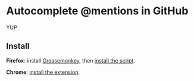 # Autocomplete @mentions in GitHub #

YUP

## Install ##

**Firefox**: install [Greasemonkey](https://addons.mozilla.org/en-US/firefox/addon/greasemonkey/), then [install the script](https://github.com/iangreenleaf/github_autocomplete/raw/master/github_autocomplete.user.js).

**Chrome**: [install the extension](https://github.com/iangreenleaf/github_autocomplete/raw/crx_publish/github_autocomplete.crx).
